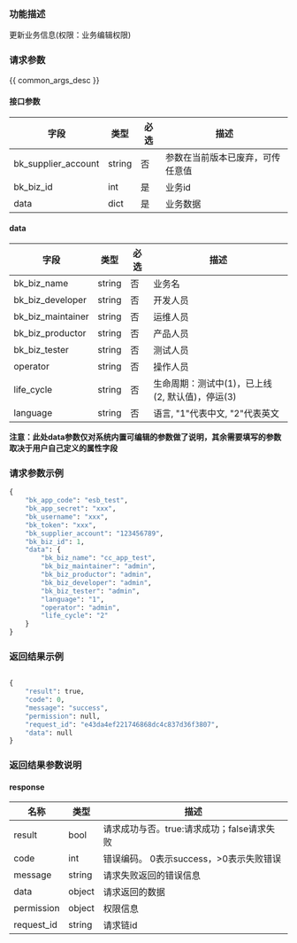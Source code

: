 ### 功能描述

更新业务信息(权限：业务编辑权限)

### 请求参数

{{ common_args_desc }}

#### 接口参数

| 字段      |  类型      | 必选   |  描述      |
|-----------|------------|--------|------------|
| bk_supplier_account | string     | 否     | 参数在当前版本已废弃，可传任意值 |
| bk_biz_id      | int     | 是     | 业务id |
| data           | dict    | 是     | 业务数据 |

#### data

| 字段      |  类型      | 必选   |  描述      |
|-----------|------------|--------|------------|
| bk_biz_name       |  string  | 否     | 业务名 |
| bk_biz_developer  |  string  | 否     | 开发人员 |
| bk_biz_maintainer |  string  | 否     | 运维人员 |
| bk_biz_productor  |  string  | 否     | 产品人员 |
| bk_biz_tester     |  string  | 否     | 测试人员 |
| operator     |  string  | 否  | 操作人员                          |
| life_cycle      | string | 否     | 生命周期：测试中(1)，已上线(2, 默认值)，停运(3) |
| language          |  string  | 否  | 语言, "1"代表中文, "2"代表英文          |

**注意：此处data参数仅对系统内置可编辑的参数做了说明，其余需要填写的参数取决于用户自己定义的属性字段**

### 请求参数示例

```python
{
    "bk_app_code": "esb_test",
    "bk_app_secret": "xxx",
    "bk_username": "xxx",
    "bk_token": "xxx",
    "bk_supplier_account": "123456789",
    "bk_biz_id": 1,
    "data": {
        "bk_biz_name": "cc_app_test",
        "bk_biz_maintainer": "admin",
        "bk_biz_productor": "admin",
        "bk_biz_developer": "admin",
        "bk_biz_tester": "admin",
        "language": "1",
        "operator": "admin",
        "life_cycle": "2"
    }
}
```

### 返回结果示例

```python

{
    "result": true,
    "code": 0,
    "message": "success",
    "permission": null,
    "request_id": "e43da4ef221746868dc4c837d36f3807",
    "data": null
}
```

### 返回结果参数说明
#### response

| 名称    | 类型   | 描述                                    |
| ------- | ------ | ------------------------------------- |
| result  | bool   | 请求成功与否。true:请求成功；false请求失败 |
| code    | int    | 错误编码。 0表示success，>0表示失败错误    |
| message | string | 请求失败返回的错误信息                    |
| data    | object | 请求返回的数据                           |
| permission    | object | 权限信息    |
| request_id    | string | 请求链id    |